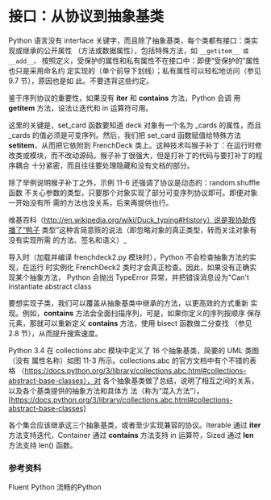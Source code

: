 # 接口：从协议到抽象基类
Python 语言没有 interface 关键字，而且除了抽象基类，每个类都有接口：类实现或继承的公开属性 （方法或数据属性），包括特殊方法，如 `__getitem__ 或 __add__。`
按照定义，受保护的属性和私有属性不在接口中：即便“受保护的”属性也只是采用命名约 定实现的（单个前导下划线）；私有属性可以轻松地访问（参见 9.7 节），原因也是如 此。不要违背这些约定。

鉴于序列协议的重要性，如果没有 __iter__ 和 __contains__ 方法，Python 会调 用 __getitem__ 方法，设法让迭代和 in 运算符可用。

这里的关键是，set_card 函数要知道 deck 对象有一个名为 _cards 的属性，而且 _cards 的值必须是可变序列。然后，我们把 set_card 函数赋值给特殊方法 __setitem__，从而把它依附到 FrenchDeck 类上。这种技术叫猴子补丁：在运行时修 改类或模块，而不改动源码。猴子补丁很强大，但是打补丁的代码与要打补丁的程序耦合 十分紧密，而且往往要处理隐藏和没有文档的部分。

除了举例说明猴子补丁之外，示例 11-6 还强调了协议是动态的：random.shuffle 函数 不关心参数的类型，只要那个对象实现了部分可变序列协议即可。即便对象一开始没有所 需的方法也没关系，后来再提供也行。

维基百科（http://en.wikipedia.org/wiki/Duck_typing#History）说是我协助传播了“鸭子 类型”这种言简意赅的说法（即忽略对象的真正类型，转而关注对象有没有实现所需 的方法、签名和语义）_

导入时（加载并编译 frenchdeck2.py 模块时），Python 不会检查抽象方法的实现，在运行 时实例化 FrenchDeck2 类时才会真正检查。因此，如果没有正确实现某个抽象方法， Python 会抛出 TypeError 异常，并把错误消息设为"Can't instantiate abstract class

要想实现子类，我们可以覆盖从抽象基类中继承的方法，以更高效的方式重新 实现。例如，__contains__ 方法会全面扫描序列，可是，如果你定义的序列按顺序 保存元素，那就可以重新定义 __contains__ 方法，使用 bisect 函数做二分查找 （参见 2.8 节），从而提升搜索速度。

Python 3.4 在 collections.abc 模块中定义了 16 个抽象基类，简要的 UML 类图（没有 属性名称）如图 11-3 所示。collections.abc 的官方文档中有个不错的表格 （https://docs.python.org/3/library/collections.abc.html#collections-abstract-base-classes），对 各个抽象基类做了总结，说明了相互之间的关系，以及各个基类提供的抽象方法和具体方 法（称为“混入方法”）。
[https://docs.python.org/3/library/collections.abc.html#collections-abstract-base-classes]

各个集合应该继承这三个抽象基类，或者至少实现兼容的协议。Iterable 通过 __iter__ 方法支持迭代，Container 通过 __contains__ 方法支持 in 运算符，Sized 通过 __len__ 方法支持 len() 函数。



### 参考资料

Fluent Python 流畅的Python


